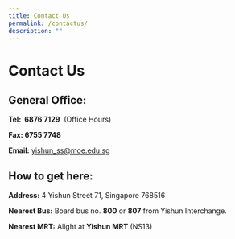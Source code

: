 ```yaml
---
title: Contact Us
permalink: /contactus/
description: ""
---
```


Contact Us
==========


General Office:
----------------

**Tel:  6876 7129**  (Office Hours)

**Fax: 6755 7748**


**Email:**
[yishun_ss@moe.edu.sg](mailto:yishun_ss@moe.edu.sg)

  

How to get here:
----------------

**Address:** 4 Yishun Street 71, Singapore 768516

  

**Nearest Bus:** Board bus no. **800** or **807** from Yishun Interchange.

  

**Nearest MRT:** Alight at **Yishun MRT** (NS13)